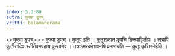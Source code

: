 ```yaml
---
index: 5.3.89
sutra: कुत्वा डुपच्
vritti: balamanorama
---
```


<<कुत्वा डुपच्>> - कुत्वा डुपच् । कुतुप इति । कुतूशब्दात् डुपचि ङित्त्वाट्टिलोपः । तत्रापि कुटीरादिवत्स्तीर्तवमपहाय पुंस्त्वमेव । तत्राऽमरकोशषमपि प्रमाणयति — कुतूः कृत्तिस्नेहेति । 